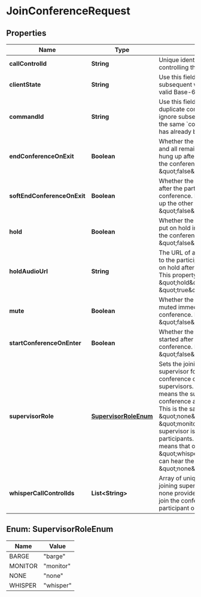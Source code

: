 # JoinConferenceRequest

## Properties
Name | Type | Description | Notes
------------ | ------------- | ------------- | -------------
**callControlId** | **String** | Unique identifier and token for controlling the call | 
**clientState** | **String** | Use this field to add state to every subsequent webhook. It must be a valid Base-64 encoded string. |  [optional]
**commandId** | **String** | Use this field to avoid execution of duplicate commands. Telnyx will ignore subsequent commands with the same &#x60;command_id&#x60; as one that has already been executed. |  [optional]
**endConferenceOnExit** | **Boolean** | Whether the conference should end and all remaining participants be hung up after the participant leaves the conference. Defaults to \&quot;false\&quot;. |  [optional]
**softEndConferenceOnExit** | **Boolean** | Whether the conference should end after the participant leaves the conference. NOTE this doesn&#x27;t hang up the other participants. Defaults to \&quot;false\&quot;. |  [optional]
**hold** | **Boolean** | Whether the participant should be put on hold immediately after joining the conference. Defaults to \&quot;false\&quot;. |  [optional]
**holdAudioUrl** | **String** | The URL of an audio file to be played to the participant when they are put on hold after joining the conference. This property takes effect only if \&quot;hold\&quot; is set to \&quot;true\&quot;. |  [optional]
**mute** | **Boolean** | Whether the participant should be muted immediately after joining the conference. Defaults to \&quot;false\&quot;. |  [optional]
**startConferenceOnEnter** | **Boolean** | Whether the conference should be started after the participant joins the conference. Defaults to \&quot;false\&quot;. |  [optional]
**supervisorRole** | [**SupervisorRoleEnum**](#SupervisorRoleEnum) | Sets the joining participant as a supervisor for the conference. A conference can have multiple supervisors. \&quot;barge\&quot; means the supervisor enters the conference as a normal participant. This is the same as \&quot;none\&quot;. \&quot;monitor\&quot; means the supervisor is muted but can hear all participants. \&quot;whisper\&quot; means that only the specified \&quot;whisper_call_control_ids\&quot; can hear the supervisor. Defaults to \&quot;none\&quot;. |  [optional]
**whisperCallControlIds** | **List&lt;String&gt;** | Array of unique call_control_ids the joining supervisor can whisper to. If none provided, the supervisor will join the conference as a monitoring participant only. |  [optional]

<a name="SupervisorRoleEnum"></a>
## Enum: SupervisorRoleEnum
Name | Value
---- | -----
BARGE | &quot;barge&quot;
MONITOR | &quot;monitor&quot;
NONE | &quot;none&quot;
WHISPER | &quot;whisper&quot;
